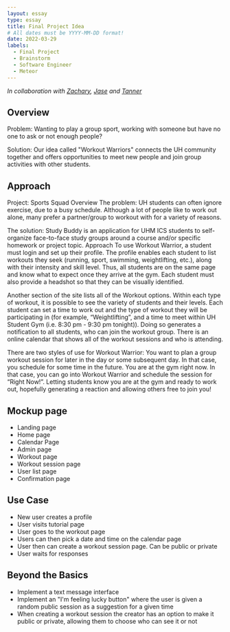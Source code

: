 ```yaml
---
layout: essay
type: essay
title: Final Project Idea
# All dates must be YYYY-MM-DD format!
date: 2022-03-29
labels:
  - Final Project
  - Brainstorm
  - Software Engineer
  - Meteor
---
```


*In collaboration with [Zachary](https://zchaikin.github.io/), [Jase](https://ishimi8.github.io/) and [Tanner](https://tanner-ky.github.io/)*

## Overview

Problem: Wanting to play a group sport, working with someone but have no one to ask or not enough people? 

Solution: Our idea called "Workout Warriors" connects the UH community together and offers opportunities to meet new people and join group activities 
with other students.

## Approach

Project: Sports Squad
Overview
The problem: UH students can often ignore exercise, due to a busy schedule. Although a lot of people like to work out alone, many prefer a partner/group to workout with for a variety of reasons.

The solution: Study Buddy is an application for UHM ICS students to self-organize face-to-face study groups around a course and/or specific homework or project topic.
Approach
To use Workout Warrior, a student must login and set up their profile. The profile enables each student to list workouts they seek (running, sport, swimming, weightlifting, etc.), along with their intensity and skill level. Thus, all students are on the same page and know what to expect once they arrive at the gym. Each student must also provide a headshot so that they can be visually identified.

Another section of the site lists all of the Workout options. Within each type of workout, it is possible to see the variety of students and their levels. Each student can set a time to work out and the type of workout they will be participating in (for example, “Weightlifting”, and a time to meet within UH Student Gym (i.e. 8:30 pm - 9:30 pm tonight)). Doing so generates a notification to all students, who can join the workout group.
There is an online calendar that shows all of the workout sessions and who is attending.

There are two styles of use for Workout Warrior:
You want to plan a group workout session for later in the day or some subsequent day. In that case, you schedule for some time in the future.
You are at the gym right now. In that case, you can go into Workout Warrior and schedule the session for “Right Now!”. Letting students know you are at the gym and ready to work out, hopefully generating a reaction and allowing others free to join you!

## Mockup page

- Landing page
- Home page
- Calendar Page
- Admin page
- Workout page
- Workout session page
- User list page
- Confirmation page

## Use Case

- New user creates a profile
- User visits tutorial page
- User goes to the workout page
- Users can then pick a date and time on the calendar page
- User then can create a workout session page. Can be public or private
- User waits for responses

## Beyond the Basics

- Implement a text message interface 
- Implement an "I'm feeling lucky button" where the user is given a random public session as a suggestion for a given time
- When creating a workout session the creator has an option to make it public or private, allowing them to choose who can see it or not
